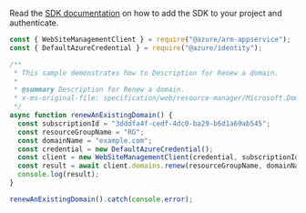 Read the [SDK documentation](https://github.com/Azure/azure-sdk-for-js/blob/%40azure%2Farm-appservice_12.0.0/sdk/appservice/arm-appservice/README.md) on how to add the SDK to your project and authenticate.

```javascript
const { WebSiteManagementClient } = require("@azure/arm-appservice");
const { DefaultAzureCredential } = require("@azure/identity");

/**
 * This sample demonstrates how to Description for Renew a domain.
 *
 * @summary Description for Renew a domain.
 * x-ms-original-file: specification/web/resource-manager/Microsoft.DomainRegistration/stable/2021-03-01/examples/RenewDomain.json
 */
async function renewAnExistingDomain() {
  const subscriptionId = "3dddfa4f-cedf-4dc0-ba29-b6d1a69ab545";
  const resourceGroupName = "RG";
  const domainName = "example.com";
  const credential = new DefaultAzureCredential();
  const client = new WebSiteManagementClient(credential, subscriptionId);
  const result = await client.domains.renew(resourceGroupName, domainName);
  console.log(result);
}

renewAnExistingDomain().catch(console.error);
```
